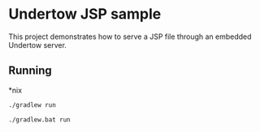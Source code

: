 # Undertow JSP sample

This project demonstrates how to serve a JSP file through an embedded Undertow server.
 
## Running

*nix
 
```bash
./gradlew run
```

```bash
./gradlew.bat run
```





